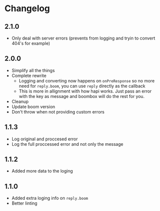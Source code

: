 # Changelog

## 2.1.0
* Only deal with server errors (prevents from logging and tryin to convert 404's for example)

## 2.0.0
* Simplify all the things
* Complete rewrite
    * Logging and converting now happens on `onPreResponse` so no more need for `reply.boom`, you can use `reply` directly as the callback
    * This is more in allignment with how hapi works. Just pass an error with the key as message and boombox will do the rest for you.
* Cleanup
* Update boom version
* Don't throw when not providing custom errors

## 1.1.3
* Log original and proccesed error
* Log the full proccessed error and not only the message

## 1.1.2
* Added more data to the loging

## 1.1.0
* Added extra loging info on `reply.boom`
* Better linting